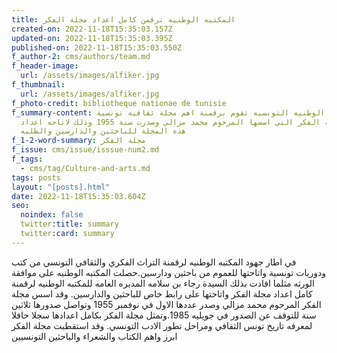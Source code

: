 ```yaml
---
title: المكتبه الوطنيه ترقمن كامل اعداد مجلة الفكر
created-on: 2022-11-18T15:35:03.157Z
updated-on: 2022-11-18T15:35:03.395Z
published-on: 2022-11-18T15:35:03.550Z
f_author-2: cms/authors/team.md
f_header-image:
  url: /assets/images/alfiker.jpg
f_thumbnail:
  url: /assets/images/alfiker.jpg
f_photo-credit: bibliotheque nationae de tunisie
f_summary-content: المكتبه الوطنيه التونسيه تقوم برقمنة اهم مجلة ثقافيه تونسية
  وهي مجلة الفكر التي اسسها المرحوم محمد مزالي وصدرت سنة 1955 وذلك لاتاحه اعداد
  هذه المجلة للباحثين والدارسين والطلبه
f_1-2-word-summary: مجلة الفكر
f_issue: cms/issue/isssue-num2.md
f_tags:
  - cms/tag/Culture-and-arts.md
tags: posts
layout: "[posts].html"
date: 2022-11-18T15:35:03.604Z
seo:
  noindex: false
  twitter:title: summary
  twitter:card: summary
---
```

في اطار جهود المكتبه الوطنيه لرقمنة التراث الفكري والثقافي التونسي من كتب ودوريات تونسية واتاحتها للعموم من باحثين ودارسين.حصلت المكتبه الوطنيه على موافقة الورثه مثلما افادت بذلك السيدة رجاء بن سلامه المديره العامه للمكتبه الوطنيه  لرقمنة كامل اعداد مجلة الفكر واتاحتها على رابط خاص للباحثين والدارسين. وقد اسس مجلة الفكر المرحوم محمد مزالي وصدر عددها الاول في نوفمبر 1955 وتواصل صدورها ثلاثين سنة للتوقف عن الصدور في جويليه 1985.وتمثل مجلة الفكر بكامل اعدادها سجلا حافلا لمعرفه تاريخ تونس الثقافي ومراحل تطور الادب التونسي. وقد استقطبت مجلة الفكر ابرز واهم الكتاب والشعراء والباحثين التونسيين